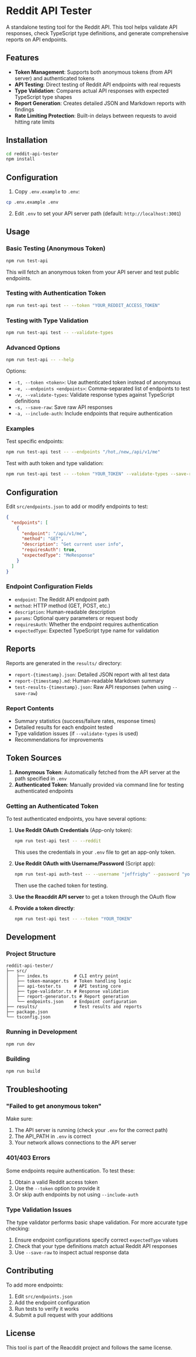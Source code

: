 # Reddit API Tester

A standalone testing tool for the Reddit API. This tool helps validate API responses, check TypeScript type definitions, and generate comprehensive reports on API endpoints.

## Features

- **Token Management**: Supports both anonymous tokens (from API server) and authenticated tokens
- **API Testing**: Direct testing of Reddit API endpoints with real requests
- **Type Validation**: Compares actual API responses with expected TypeScript type shapes
- **Report Generation**: Creates detailed JSON and Markdown reports with findings
- **Rate Limiting Protection**: Built-in delays between requests to avoid hitting rate limits

## Installation

```bash
cd reddit-api-tester
npm install
```

## Configuration

1. Copy `.env.example` to `.env`:
```bash
cp .env.example .env
```

2. Edit `.env` to set your API server path (default: `http://localhost:3001`)

## Usage

### Basic Testing (Anonymous Token)

```bash
npm run test-api
```

This will fetch an anonymous token from your API server and test public endpoints.

### Testing with Authentication Token

```bash
npm run test-api test -- --token "YOUR_REDDIT_ACCESS_TOKEN"
```

### Testing with Type Validation

```bash
npm run test-api test -- --validate-types
```

### Advanced Options

```bash
npm run test-api -- --help
```

Options:
- `-t, --token <token>`: Use authenticated token instead of anonymous
- `-e, --endpoints <endpoints>`: Comma-separated list of endpoints to test
- `-v, --validate-types`: Validate response types against TypeScript definitions
- `-s, --save-raw`: Save raw API responses
- `-a, --include-auth`: Include endpoints that require authentication

### Examples

Test specific endpoints:
```bash
npm run test-api test -- --endpoints "/hot,/new,/api/v1/me"
```

Test with auth token and type validation:
```bash
npm run test-api test -- --token "YOUR_TOKEN" --validate-types --save-raw
```

## Configuration

Edit `src/endpoints.json` to add or modify endpoints to test:

```json
{
  "endpoints": [
    {
      "endpoint": "/api/v1/me",
      "method": "GET",
      "description": "Get current user info",
      "requiresAuth": true,
      "expectedType": "MeResponse"
    }
  ]
}
```

### Endpoint Configuration Fields

- `endpoint`: The Reddit API endpoint path
- `method`: HTTP method (GET, POST, etc.)
- `description`: Human-readable description
- `params`: Optional query parameters or request body
- `requiresAuth`: Whether the endpoint requires authentication
- `expectedType`: Expected TypeScript type name for validation

## Reports

Reports are generated in the `results/` directory:
- `report-{timestamp}.json`: Detailed JSON report with all test data
- `report-{timestamp}.md`: Human-readable Markdown summary
- `test-results-{timestamp}.json`: Raw API responses (when using `--save-raw`)

### Report Contents

- Summary statistics (success/failure rates, response times)
- Detailed results for each endpoint tested
- Type validation issues (if `--validate-types` is used)
- Recommendations for improvements

## Token Sources

1. **Anonymous Token**: Automatically fetched from the API server at the path specified in `.env`
2. **Authenticated Token**: Manually provided via command line for testing authenticated endpoints

### Getting an Authenticated Token

To test authenticated endpoints, you have several options:

1. **Use Reddit OAuth Credentials** (App-only token):
   ```bash
   npm run test-api test -- --reddit
   ```
   This uses the credentials in your `.env` file to get an app-only token.

2. **Use Reddit OAuth with Username/Password** (Script app):
   ```bash
   npm run test-api auth-test -- --username "jeffrigby" --password "your-password"
   ```
   Then use the cached token for testing.

3. **Use the Reacddit API server** to get a token through the OAuth flow

4. **Provide a token directly**:
   ```bash
   npm run test-api test -- --token "YOUR_TOKEN"
   ```

## Development

### Project Structure

```
reddit-api-tester/
├── src/
│   ├── index.ts          # CLI entry point
│   ├── token-manager.ts  # Token handling logic
│   ├── api-tester.ts     # API testing core
│   ├── type-validator.ts # Response validation
│   ├── report-generator.ts # Report generation
│   └── endpoints.json    # Endpoint configuration
├── results/              # Test results and reports
├── package.json
└── tsconfig.json
```

### Running in Development

```bash
npm run dev
```

### Building

```bash
npm run build
```

## Troubleshooting

### "Failed to get anonymous token"

Make sure:
1. The API server is running (check your `.env` for the correct path)
2. The API_PATH in `.env` is correct
3. Your network allows connections to the API server

### 401/403 Errors

Some endpoints require authentication. To test these:
1. Obtain a valid Reddit access token
2. Use the `--token` option to provide it
3. Or skip auth endpoints by not using `--include-auth`

### Type Validation Issues

The type validator performs basic shape validation. For more accurate type checking:
1. Ensure endpoint configurations specify correct `expectedType` values
2. Check that your type definitions match actual Reddit API responses
3. Use `--save-raw` to inspect actual response data

## Contributing

To add more endpoints:
1. Edit `src/endpoints.json`
2. Add the endpoint configuration
3. Run tests to verify it works
4. Submit a pull request with your additions

## License

This tool is part of the Reacddit project and follows the same license.